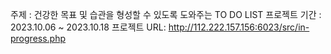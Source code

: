 주제 : 건강한 목표 및 습관을 형성할 수 있도록 도와주는 TO DO LIST
프로젝트 기간 : 2023.10.06 ~ 2023.10.18
프로젝트 URL: http://112.222.157.156:6023/src/in-progress.php
